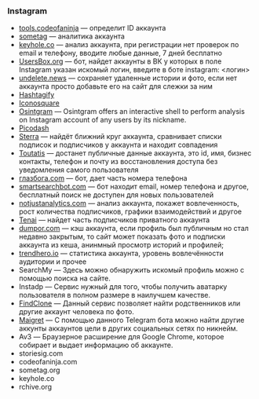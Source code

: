 ### Instagram

* [tools.codeofaninja](https://www.codeofaninja.com/tools/) — определит ID аккаунта
* [sometag](http://ww1.sometag.org/?usid=20&utid=12777585846) — аналитика аккаунта
* [keyhole.co](https://keyhole.co/) — анализ аккаунта, при регистрации нет проверок по email и телефону, вводите любые данные, 7 дней бесплатно
* [UsersBox.org](https://usersbox.org/) — бот, найдет аккаунты в ВК у которых в поле Instagram указан искомый логин, введите в боте  instagram: <логин>
* [undelete.news](http://ww7.undelete.news/?usid=15&utid=28442490317) — сохраняет удаленные истории и фото, если нет аккаунта просто добавьте его на сайт для слежки за ним
* [Hashtagify](http://hashtagify.me)
* [Iconosquare](http://iconosquare.com)
* [Osintgram](https://github.com/Datalux/Osintgram) — Osintgram offers an interactive shell to perform analysis on Instagram account of any users by its nickname. 
* [Picodash](https://www.picodash.com)
* [Sterra](https://github.com/novitae/sterraxcyl) — найдёт ближний круг аккаунта, сравнивает списки подписок и подписчиков у аккаунта и находит совпадения
* [Toutatis](https://github.com/megadose/toutatis) — достанет публичные данные аккаунта, это id, имя, бизнес контакты, телефон и почту из восстановления доступа без уведомления самого пользователя
* [глазбога.com](https://глазбога.com/) — бот, дает часть номера телефона
* [smartsearchbot.com](https://t.me/smsearcherbot/) — бот находит email, номер телефона и другое, бесплатный поиск не доступен для новых пользователей
* [notjustanalytics.com](https://www.notjustanalytics.com/?gad_source=1&gclid=Cj0KCQjwgJyyBhCGARIsAK8LVLNmQqid4bjZl10se_07u9LfOzm9a6eHs8QjErkapYG-OFeDJFLny4MaApitEALw_wcB) — анализ аккаунта, покажет вовлеченность, рост количества подписчиков, графики взаимодействий и другое
* [Tenai](https://github.com/novitae/Tenai) — найдет часть подписчиков приватного аккаунта
* [dumpor.com](https://dumpoir.com/) — кэш аккаунта, если профиль был публичным но стал недавно закрытым, то сайт может показать фото и подписки аккаунта из кеша, анинмный просмотр историй и профилей;
* [trendhero.io](https://trendhero.io/) — статистика аккаунта, уровень вовлечённости аудитории и прочее
* SearchMy — Здесь можно обнаружить искомый профиль можно с помощью поиска на сайте.
* Instadp — Сервис нужный для того, чтобы получить аватарку пользователя в полном размере в наилучшем качестве.
* [FindClone](https://findclone.ru/) — Данный сервис позволяет найти родственников или другие аккаунт человека по фото.
* [Maigret](https://t.me/osint_maigret_bot) — С помощью данного Telegram бота можно найти другие аккунты аккаунтов цели в других социальных сетях по никнейм. 
* Av3 — Браузерное расширение для Google Chrome, которое собирает и выдает информацию об аккаунте.
* storiesig.com 
* codeofaninja.com 
* sometag.org 
* keyhole.co 
* rchive.org 

